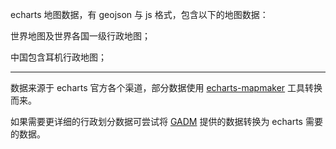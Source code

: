 echarts 地图数据，有 geojson 与 js 格式，包含以下的地图数据：

世界地图及世界各国一级行政地图；

中国包含耳机行政地图；

-----------

数据来源于 echarts 官方各个渠道，部分数据使用 [echarts-mapmaker](https://github.com/echarts-maps/echarts-mapmaker) 工具转换而来。

如果需要更详细的行政划分数据可尝试将 [GADM](https://gadm.org) 提供的数据转换为 echarts 需要的数据。